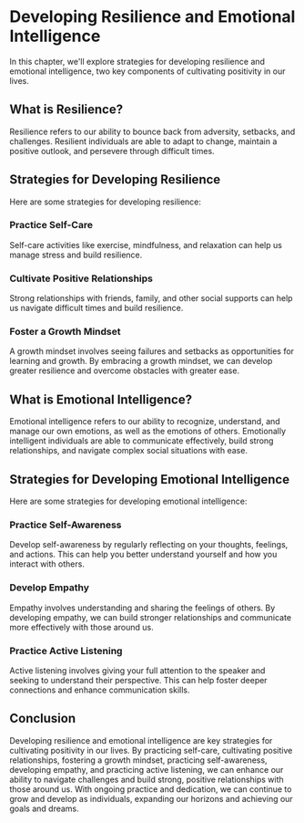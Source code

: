 Developing Resilience and Emotional Intelligence
==================================================================================================

In this chapter, we'll explore strategies for developing resilience and emotional intelligence, two key components of cultivating positivity in our lives.

What is Resilience?
-------------------

Resilience refers to our ability to bounce back from adversity, setbacks, and challenges. Resilient individuals are able to adapt to change, maintain a positive outlook, and persevere through difficult times.

Strategies for Developing Resilience
------------------------------------

Here are some strategies for developing resilience:

### Practice Self-Care

Self-care activities like exercise, mindfulness, and relaxation can help us manage stress and build resilience.

### Cultivate Positive Relationships

Strong relationships with friends, family, and other social supports can help us navigate difficult times and build resilience.

### Foster a Growth Mindset

A growth mindset involves seeing failures and setbacks as opportunities for learning and growth. By embracing a growth mindset, we can develop greater resilience and overcome obstacles with greater ease.

What is Emotional Intelligence?
-------------------------------

Emotional intelligence refers to our ability to recognize, understand, and manage our own emotions, as well as the emotions of others. Emotionally intelligent individuals are able to communicate effectively, build strong relationships, and navigate complex social situations with ease.

Strategies for Developing Emotional Intelligence
------------------------------------------------

Here are some strategies for developing emotional intelligence:

### Practice Self-Awareness

Develop self-awareness by regularly reflecting on your thoughts, feelings, and actions. This can help you better understand yourself and how you interact with others.

### Develop Empathy

Empathy involves understanding and sharing the feelings of others. By developing empathy, we can build stronger relationships and communicate more effectively with those around us.

### Practice Active Listening

Active listening involves giving your full attention to the speaker and seeking to understand their perspective. This can help foster deeper connections and enhance communication skills.

Conclusion
----------

Developing resilience and emotional intelligence are key strategies for cultivating positivity in our lives. By practicing self-care, cultivating positive relationships, fostering a growth mindset, practicing self-awareness, developing empathy, and practicing active listening, we can enhance our ability to navigate challenges and build strong, positive relationships with those around us. With ongoing practice and dedication, we can continue to grow and develop as individuals, expanding our horizons and achieving our goals and dreams.
